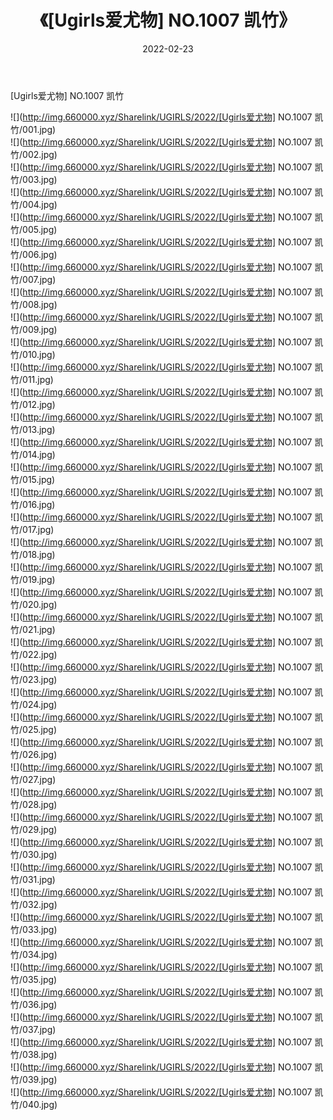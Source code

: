 ﻿---
layout: post
title:  《[Ugirls爱尤物] NO.1007 凯竹》
date:   2022-02-23
img: http://img.660000.xyz/Sharelink/UGIRLS/2022/[Ugirls爱尤物] NO.1007 凯竹/000.jpg
categories: [美女, 清纯, 唯美]
---

[Ugirls爱尤物] NO.1007 凯竹

 ![](http://img.660000.xyz/Sharelink/UGIRLS/2022/[Ugirls爱尤物] NO.1007 凯竹/001.jpg) <br>![](http://img.660000.xyz/Sharelink/UGIRLS/2022/[Ugirls爱尤物] NO.1007 凯竹/002.jpg) <br>![](http://img.660000.xyz/Sharelink/UGIRLS/2022/[Ugirls爱尤物] NO.1007 凯竹/003.jpg) <br>![](http://img.660000.xyz/Sharelink/UGIRLS/2022/[Ugirls爱尤物] NO.1007 凯竹/004.jpg) <br>![](http://img.660000.xyz/Sharelink/UGIRLS/2022/[Ugirls爱尤物] NO.1007 凯竹/005.jpg) <br>![](http://img.660000.xyz/Sharelink/UGIRLS/2022/[Ugirls爱尤物] NO.1007 凯竹/006.jpg) <br>![](http://img.660000.xyz/Sharelink/UGIRLS/2022/[Ugirls爱尤物] NO.1007 凯竹/007.jpg) <br>![](http://img.660000.xyz/Sharelink/UGIRLS/2022/[Ugirls爱尤物] NO.1007 凯竹/008.jpg) <br>![](http://img.660000.xyz/Sharelink/UGIRLS/2022/[Ugirls爱尤物] NO.1007 凯竹/009.jpg) <br>![](http://img.660000.xyz/Sharelink/UGIRLS/2022/[Ugirls爱尤物] NO.1007 凯竹/010.jpg) <br>![](http://img.660000.xyz/Sharelink/UGIRLS/2022/[Ugirls爱尤物] NO.1007 凯竹/011.jpg) <br>![](http://img.660000.xyz/Sharelink/UGIRLS/2022/[Ugirls爱尤物] NO.1007 凯竹/012.jpg) <br>![](http://img.660000.xyz/Sharelink/UGIRLS/2022/[Ugirls爱尤物] NO.1007 凯竹/013.jpg) <br>![](http://img.660000.xyz/Sharelink/UGIRLS/2022/[Ugirls爱尤物] NO.1007 凯竹/014.jpg) <br>![](http://img.660000.xyz/Sharelink/UGIRLS/2022/[Ugirls爱尤物] NO.1007 凯竹/015.jpg) <br>![](http://img.660000.xyz/Sharelink/UGIRLS/2022/[Ugirls爱尤物] NO.1007 凯竹/016.jpg) <br>![](http://img.660000.xyz/Sharelink/UGIRLS/2022/[Ugirls爱尤物] NO.1007 凯竹/017.jpg) <br>![](http://img.660000.xyz/Sharelink/UGIRLS/2022/[Ugirls爱尤物] NO.1007 凯竹/018.jpg) <br>![](http://img.660000.xyz/Sharelink/UGIRLS/2022/[Ugirls爱尤物] NO.1007 凯竹/019.jpg) <br>![](http://img.660000.xyz/Sharelink/UGIRLS/2022/[Ugirls爱尤物] NO.1007 凯竹/020.jpg) <br>![](http://img.660000.xyz/Sharelink/UGIRLS/2022/[Ugirls爱尤物] NO.1007 凯竹/021.jpg) <br>![](http://img.660000.xyz/Sharelink/UGIRLS/2022/[Ugirls爱尤物] NO.1007 凯竹/022.jpg) <br>![](http://img.660000.xyz/Sharelink/UGIRLS/2022/[Ugirls爱尤物] NO.1007 凯竹/023.jpg) <br>![](http://img.660000.xyz/Sharelink/UGIRLS/2022/[Ugirls爱尤物] NO.1007 凯竹/024.jpg) <br>![](http://img.660000.xyz/Sharelink/UGIRLS/2022/[Ugirls爱尤物] NO.1007 凯竹/025.jpg) <br>![](http://img.660000.xyz/Sharelink/UGIRLS/2022/[Ugirls爱尤物] NO.1007 凯竹/026.jpg) <br>![](http://img.660000.xyz/Sharelink/UGIRLS/2022/[Ugirls爱尤物] NO.1007 凯竹/027.jpg) <br>![](http://img.660000.xyz/Sharelink/UGIRLS/2022/[Ugirls爱尤物] NO.1007 凯竹/028.jpg) <br>![](http://img.660000.xyz/Sharelink/UGIRLS/2022/[Ugirls爱尤物] NO.1007 凯竹/029.jpg) <br>![](http://img.660000.xyz/Sharelink/UGIRLS/2022/[Ugirls爱尤物] NO.1007 凯竹/030.jpg) <br>![](http://img.660000.xyz/Sharelink/UGIRLS/2022/[Ugirls爱尤物] NO.1007 凯竹/031.jpg) <br>![](http://img.660000.xyz/Sharelink/UGIRLS/2022/[Ugirls爱尤物] NO.1007 凯竹/032.jpg) <br>![](http://img.660000.xyz/Sharelink/UGIRLS/2022/[Ugirls爱尤物] NO.1007 凯竹/033.jpg) <br>![](http://img.660000.xyz/Sharelink/UGIRLS/2022/[Ugirls爱尤物] NO.1007 凯竹/034.jpg) <br>![](http://img.660000.xyz/Sharelink/UGIRLS/2022/[Ugirls爱尤物] NO.1007 凯竹/035.jpg) <br>![](http://img.660000.xyz/Sharelink/UGIRLS/2022/[Ugirls爱尤物] NO.1007 凯竹/036.jpg) <br>![](http://img.660000.xyz/Sharelink/UGIRLS/2022/[Ugirls爱尤物] NO.1007 凯竹/037.jpg) <br>![](http://img.660000.xyz/Sharelink/UGIRLS/2022/[Ugirls爱尤物] NO.1007 凯竹/038.jpg) <br>![](http://img.660000.xyz/Sharelink/UGIRLS/2022/[Ugirls爱尤物] NO.1007 凯竹/039.jpg) <br>![](http://img.660000.xyz/Sharelink/UGIRLS/2022/[Ugirls爱尤物] NO.1007 凯竹/040.jpg) <br>